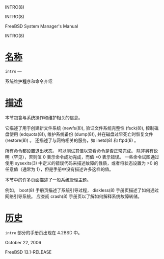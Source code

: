   INTRO(8)  

INTRO(8)

FreeBSD System Manager's Manual

INTRO(8)

[名称](#__u540D___u79F0_)
=======================

`intro` —

系统维护程序和命令介绍

[描述](#__u63CF___u8FF0_)
=======================

本节包含与系统操作和维护相关的信息。

它描述了用于创建新文件系统 (newfs(8)), 验证文件系统完整性 (fsck(8)), 控制磁盘使用 (edquota(8)), 维护系统备份 (dump(8)), 并在磁盘过早死亡时恢复文件 (restore(8)) 。 还描述了与网络相关的服务，如 inetd(8) 和 ftpd(8) 。

所有命令都设置退出状态。 可以测试其值以查看命令是否正常完成。 除非另有说明（罕见），否则值 0 表示命令成功完成，而值 >0 表示错误。 一些命令试图通过使用 sysexits(3) 中定义的错误代码来描述故障的性质，或者将状态设置为 >0 的任意值（通常为 1），但是手册中没有描述许多这样的值。

本节中的许多页面描述了一般系统管理主题。

例如， boot(8) 手册页描述了系统引导过程， diskless(8) 手册页描述了如何通过网络引导系统。 应查阅 crash(8) 手册页以了解如何解释系统故障转储。

[历史](#__u5386___u53F2_)
=======================

`intro` 部分的手册页出现在 4.2BSD 中。

October 22, 2006

FreeBSD 13.1-RELEASE